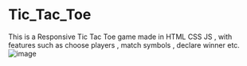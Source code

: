 # Tic_Tac_Toe
This is a Responsive Tic Tac Toe game made in HTML CSS JS , with features such as choose players , match symbols , declare winner etc.
![image](https://user-images.githubusercontent.com/97879633/153554977-4897c27c-9909-487c-9f93-51a495dd69a6.png)
